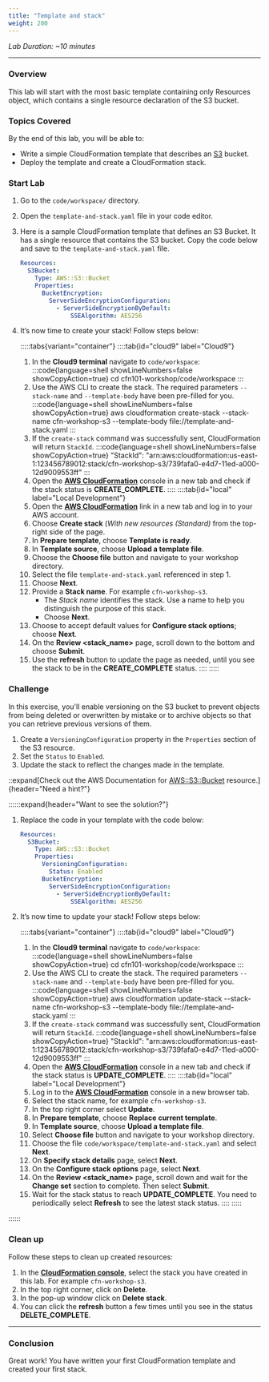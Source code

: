 ```yaml
---
title: "Template and stack"
weight: 200
---
```


_Lab Duration: ~10 minutes_

---

### Overview
This lab will start with the most basic template containing only Resources object, which contains a single resource declaration of the S3 bucket.

### Topics Covered
By the end of this lab, you will be able to:

+ Write a simple CloudFormation template that describes an [S3](https://aws.amazon.com/s3/) bucket.
+ Deploy the template and create a CloudFormation stack.

### Start Lab

1. Go to the `code/workspace/` directory.
2. Open the `template-and-stack.yaml` file in your code editor.
3. Here is a sample CloudFormation template that defines an S3 Bucket. It has a single resource that contains the S3 bucket.
   Copy the code below and save to the `template-and-stack.yaml` file.
   ```yaml
   Resources:
     S3Bucket:
       Type: AWS::S3::Bucket
       Properties:
         BucketEncryption:
           ServerSideEncryptionConfiguration:
             - ServerSideEncryptionByDefault:
                 SSEAlgorithm: AES256
   ```
4. It’s now time to create your stack! Follow steps below:

   :::::tabs{variant="container"}
	::::tab{id="cloud9" label="Cloud9"}
	1. In the **Cloud9 terminal** navigate to `code/workspace`:
    :::code{language=shell showLineNumbers=false showCopyAction=true}
    cd cfn101-workshop/code/workspace
    :::
    1. Use the AWS CLI to create the stack. The required parameters `--stack-name` and `--template-body` have been pre-filled for you.
    :::code{language=shell showLineNumbers=false showCopyAction=true}
    aws cloudformation create-stack --stack-name cfn-workshop-s3 --template-body file://template-and-stack.yaml
    :::
    1. If the `create-stack` command was successfully sent, CloudFormation will return `StackId`.
    :::code{language=shell showLineNumbers=false showCopyAction=true}
    "StackId": "arn:aws:cloudformation:us-east-1:123456789012:stack/cfn-workshop-s3/739fafa0-e4d7-11ed-a000-12d9009553ff"
    :::
    1. Open the **[AWS CloudFormation](https://console.aws.amazon.com/cloudformation)** console in a new tab and check if the stack status is **CREATE_COMPLETE**.
    ::::
    ::::tab{id="local" label="Local Development"}
   1. Open the **[AWS CloudFormation](https://console.aws.amazon.com/cloudformation)** link in a new tab and log in to your AWS account.
   1. Choose **Create stack** (_With new resources (Standard)_ from the top-right side of the page.
   1. In **Prepare template**, choose **Template is ready**.
   1. In **Template source**, choose **Upload a template file**.
   1. Choose the **Choose file** button and navigate to your workshop directory.
   1. Select the file `template-and-stack.yaml` referenced in step 1.
   1. Choose **Next**.
   1. Provide a **Stack name**. For example `cfn-workshop-s3`.
        + The _Stack name_ identifies the stack. Use a name to help you distinguish the purpose of this stack.
        + Choose **Next**.
   1. Choose to accept default values for **Configure stack options**; choose **Next**.
   1. On the **Review <stack_name>** page, scroll down to the bottom and choose **Submit**.
   1. Use the **refresh** button to update the page as needed, until you see the stack to be in the **CREATE_COMPLETE** status.
   ::::
   :::::

### Challenge
In this exercise, you'll enable versioning on the S3 bucket to prevent objects from being deleted or
overwritten by mistake or to archive objects so that you can retrieve previous versions of them.

1. Create a `VersioningConfiguration` property in the `Properties` section of the S3 resource.
2. Set the `Status` to `Enabled`.
3. Update the stack to reflect the changes made in the template.

::expand[Check out the AWS Documentation for [AWS::S3::Bucket](https://docs.aws.amazon.com/AWSCloudFormation/latest/UserGuide/aws-properties-s3-bucket.html) resource.]{header="Need a hint?"}

::::::expand{header="Want to see the solution?"}
1. Replace the code in your template with the code below:
   ```yaml
   Resources:
     S3Bucket:
       Type: AWS::S3::Bucket
       Properties:
         VersioningConfiguration:
           Status: Enabled
         BucketEncryption:
           ServerSideEncryptionConfiguration:
             - ServerSideEncryptionByDefault:
                 SSEAlgorithm: AES256
   ```
1. It’s now time to update your stack! Follow steps below:

   :::::tabs{variant="container"}
	::::tab{id="cloud9" label="Cloud9"}
	1. In the **Cloud9 terminal** navigate to `code/workspace`:
    :::code{language=shell showLineNumbers=false showCopyAction=true}
    cd cfn101-workshop/code/workspace
    :::
    1. Use the AWS CLI to create the stack. The required parameters `--stack-name` and `--template-body` have been pre-filled for you.
    :::code{language=shell showLineNumbers=false showCopyAction=true}
    aws cloudformation update-stack --stack-name cfn-workshop-s3 --template-body file://template-and-stack.yaml
    :::
    1. If the `create-stack` command was successfully sent, CloudFormation will return `StackId`.
    :::code{language=shell showLineNumbers=false showCopyAction=true}
    "StackId": "arn:aws:cloudformation:us-east-1:123456789012:stack/cfn-workshop-s3/739fafa0-e4d7-11ed-a000-12d9009553ff"
    :::
    1. Open the **[AWS CloudFormation](https://console.aws.amazon.com/cloudformation)** console in a new tab and check if the stack status is **UPDATE_COMPLETE**.
    ::::
    ::::tab{id="local" label="Local Development"}
   1. Log in to the **[AWS CloudFormation](https://console.aws.amazon.com/cloudformation)** console in a new browser tab.
   1. Select the stack name, for example `cfn-workshop-s3`.
   1. In the top right corner select **Update**.
   1. In **Prepare template**, choose **Replace current template**.
   1. In **Template source**, choose **Upload a template file**.
   1. Select **Choose file** button and navigate to your workshop directory.
   1. Choose the file `code/workspace/template-and-stack.yaml` and select **Next**.
   1. On **Specify stack details** page, select **Next**.
   1. On the **Configure stack options** page, select **Next**.
   1. On the **Review <stack_name>** page, scroll down and wait for the **Change set** section to complete. Then select **Submit**.
   1. Wait for the stack status to reach **UPDATE_COMPLETE**. You need to periodically select **Refresh** to see the latest stack status.
   ::::
   :::::

::::::

### Clean up

Follow these steps to clean up created resources:

1. In the **[CloudFormation console](https://console.aws.amazon.com/cloudformation)**, select the stack you have created in this lab. For example `cfn-workshop-s3`.
1. In the top right corner, click on **Delete**.
1. In the pop-up window click on **Delete stack**.
1. You can click the **refresh** button a few times until you see in the status **DELETE_COMPLETE**.

---

### Conclusion

Great work! You have written your first CloudFormation template and created your first stack.
